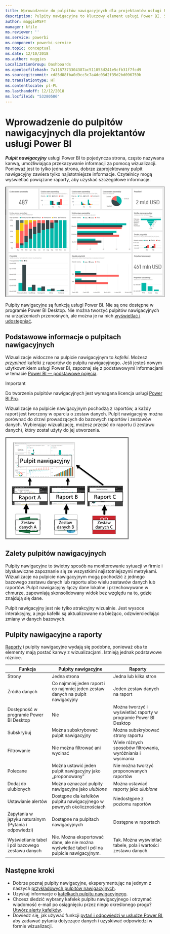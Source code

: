 ```yaml
---
title: Wprowadzenie do pulpitów nawigacyjnych dla projektantów usługi Power BI
description: Pulpity nawigacyjne to kluczowy element usługi Power BI. Są to pojedyncze strony (często nazywane kanwą), które umożliwiają przekazywanie informacji za pomocą wizualizacji.
author: maggieMSFT
manager: kfile
ms.reviewer: ''
ms.service: powerbi
ms.component: powerbi-service
ms.topic: conceptual
ms.date: 12/10/2018
ms.author: maggies
LocalizationGroup: Dashboards
ms.openlocfilehash: 7a1187373304387ac511053d241e5cfb31f7fcd9
ms.sourcegitcommit: cd85d88fba0d9cc3c7a4dc03d2f35d2bd096759b
ms.translationtype: HT
ms.contentlocale: pl-PL
ms.lasthandoff: 12/12/2018
ms.locfileid: "53280586"
---
```

# <a name="intro-to-dashboards-for-power-bi-designers"></a>Wprowadzenie do pulpitów nawigacyjnych dla projektantów usługi Power BI

***Pulpit nawigacyjny*** usługi Power BI to pojedyncza strona, często nazywana kanwą, umożliwiająca przekazywanie informacji za pomocą wizualizacji. Ponieważ jest to tylko jedna strona, dobrze zaprojektowany pulpit nawigacyjny zawiera tylko najistotniejsze informacje. Czytelnicy mogą wyświetlać powiązane raporty, aby uzyskać szczegółowe informacje.

![pulpit nawigacyjny](media/service-dashboards/power-bi-dashboard2.png)

Pulpity nawigacyjne są funkcją usługi Power BI. Nie są one dostępne w programie Power BI Desktop. Nie można tworzyć pulpitów nawigacyjnych na urządzeniach przenośnych, ale można je na nich [wyświetlać i udostępniać](mobile-apps-view-dashboard.md).

## <a name="dashboard-basics"></a>Podstawowe informacje o pulpitach nawigacyjnych 

Wizualizacje widoczne na pulpicie nawigacyjnym to *kafelki*. Możesz *przypinać* kafelki z raportów do pulpitu nawigacyjnego. Jeśli jesteś nowym użytkownikiem usługi Power BI, zapoznaj się z podstawowymi informacjami w temacie [Power BI — podstawowe pojęcia](service-basic-concepts.md).

> [!IMPORTANT]
> Do tworzenia pulpitów nawigacyjnych jest wymagana licencja usługi [Power BI Pro](service-free-vs-pro.md).

Wizualizacje na pulpicie nawigacyjnym pochodzą z raportów, a każdy raport jest tworzony w oparciu o zestaw danych. Pulpit nawigacyjny można porównać do drzwi prowadzących do bazowych raportów i zestawów danych. Wybierając wizualizację, możesz przejść do raportu (i zestawu danych), który został użyty do jej utworzenia.

![diagram przedstawiający relację między pulpitami nawigacyjnymi, raportami, zestawami danych](media/service-dashboards/power-bi-diagram.png)

## <a name="advantages-of-dashboards"></a>Zalety pulpitów nawigacyjnych
Pulpity nawigacyjne to świetny sposób na monitorowanie sytuacji w firmie i błyskawiczne zapoznanie się ze wszystkimi najistotniejszymi metrykami. Wizualizacje na pulpicie nawigacyjnym mogą pochodzić z jednego bazowego zestawu danych lub raportu albo wielu zestawów danych lub raportów. Pulpit nawigacyjny łączy dane lokalne i przechowywane w chmurze, zapewniają skonsolidowany widok bez względu na to, gdzie znajdują się dane.

Pulpit nawigacyjny jest nie tylko atrakcyjny wizualnie. Jest wysoce interakcyjny, a jego kafelki są aktualizowane na bieżąco, odzwierciedlając zmiany w danych bazowych.

## <a name="dashboards-versus-reports"></a>Pulpity nawigacyjne a raporty
[Raporty](service-reports.md) i pulpity nawigacyjne wydają się podobne, ponieważ oba te elementy mają postać kanwy z wizualizacjami. Istnieją jednak podstawowe różnice.

| **Funkcja** | **Pulpity nawigacyjne** | **Raporty** |
| --- | --- | --- |
| Strony |Jedna strona |Jedna lub kilka stron |
| Źródła danych |Co najmniej jeden raport i co najmniej jeden zestaw danych na pulpit nawigacyjny |Jeden zestaw danych na raport |
| Dostępność w programie Power BI Desktop |Nie | Można tworzyć i wyświetlać raporty w programie Power BI Desktop |
| Subskrybuj |Można subskrybować pulpit nawigacyjny |Można subskrybować strony raportu |
| Filtrowanie |Nie można filtrować ani wycinać |Wiele różnych sposobów filtrowania, wyróżniania i wycinania |
| Polecane |Można ustawić jeden pulpit nawigacyjny jako „proponowany” |Nie można tworzyć proponowanych raportów |
| Dodaj do ulubionych | Można oznaczać pulpity nawigacyjne jako *ulubione* | Można ustawiać raporty jako *ulubione*
| Ustawianie alertów |Dostępne dla kafelków pulpitu nawigacyjnego w pewnych okolicznościach |Niedostępne z poziomu raportów |
| Zapytania w języku naturalnym (Pytania i odpowiedzi) |Dostępne na pulpitach nawigacyjnych | Dostępne w raportach |
| Wyświetlanie tabel i pól bazowego zestawu danych |Nie. Można eksportować dane, ale nie można wyświetlać tabel i pól na pulpicie nawigacyjnym. |Tak. Można wyświetlać tabele, pola i wartości zestawu danych. |


## <a name="next-steps"></a>Następne kroki
* Dobrze poznaj pulpity nawigacyjne, eksperymentując na jednym z naszych [przykładowych pulpitów nawigacyjnych](sample-tutorial-connect-to-the-samples.md).
* Uzyskaj informacje o [kafelkach pulpitu nawigacyjnego](service-dashboard-tiles.md).
* Chcesz śledzić wybrany kafelek pulpitu nawigacyjnego i otrzymać wiadomość e-mail po osiągnięciu przez niego określonego progu? [Utwórz alerty kafelków](service-set-data-alerts.md).
* Dowiedz się, jak używać funkcji [pytań i odpowiedzi w usłudze Power BI](power-bi-tutorial-q-and-a.md), aby zadawać pytania dotyczące danych i uzyskiwać odpowiedzi w formie wizualizacji.
